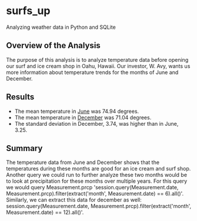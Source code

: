 # surfs_up
Analyzing weather data in Python and SQLite

## Overview of the Analysis
The purpose of this analysis is to analyze temperature data before opening our surf and ice cream shop in Oahu, Hawaii. Our investor, W. Avy, wants us more information about temperature trends for the months of June and December. 

## Results
- The mean temperature in [June](June.png) was 74.94 degrees.
- The mean temperature in [December](December.png) was 71.04 degrees.
- The standard deviation in December, 3.74, was higher than in June, 3.25.

## Summary
The temperature data from June and December shows that the temperatures during these months are good for an ice cream and surf shop. Another query we could run to further analyze these two months would be to look at precipitation for these months over multiple years. For this query we would query Measurement.prcp 'session.query(Measurement.date, Measurement.prcp).filter(extract('month', Measurement.date) == 6).all()'. Similarly, we can extract this data for december as well: session.query(Measurement.date, Measurement.prcp).filter(extract('month', Measurement.date) == 12).all()'.

